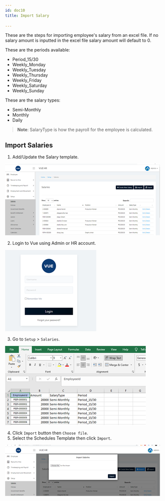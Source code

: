 ```yaml
---
id: doc10
title: Import Salary

---
```


These are the steps for importing employee's salary from an excel file. If no salary amount is inputted in the excel file salary amount will default to 0.

These are the periods available: 
* Period_15/30
* Weekly_Monday
* Weekly_Tuesday
* Weekly_Thursday
* Weekly_Friday
* Weekly_Saturday
* Weekly_Sunday

These are the salary types: 
* Semi-Monthly
* Monthly
* Daily

> **Note**: SalaryType is how the payroll for the employee is calculated.



## Import Salaries 

1. Add/Update the Salary template.




![alt-text](assets/Picture13.png)

2. Login to Vue using Admin or HR account. 

![alt-text](assets/Picture2.png)

3. Go to `Setup` > `Salaries`.

![alt-text](assets/Picture14.png)

4. Click `Import` button then `Choose file`.
5. Select the Schedules Template then click `Import`.

![alt-text](assets/Picture15.png)

<!-- **Bold** _italic_ `code` [Links](#url)

> Donec sit amet nisl. Aliquam semper ipsum sit amet velit. Suspendisse
> id sem consectetuer libero luctus adipiscing.

* Hey
* Ho
* Let's Go -->